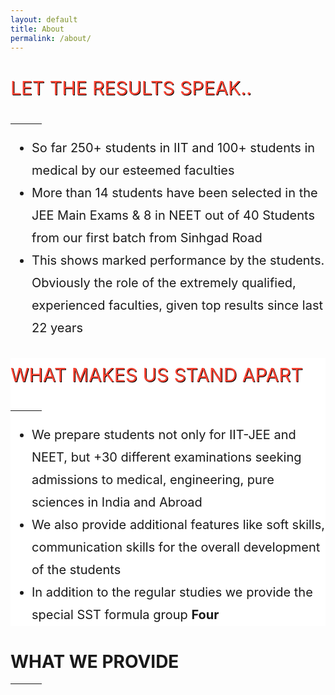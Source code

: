 ```yaml
---
layout: default
title: About
permalink: /about/
---
```


<div class="section" style="line-height: 1.8;">
    <div class="container">
        <div class="col-lg-12 col-md-12 col-sm-12 col-xs-12">
            <div class="col-lg-4 col-md-4 col-sm-12 col-xs-12">
                <p style="font-size: 30px; text-shadow: 1px 1px black; color: #ff4433">
                    LET THE RESULTS SPEAK..
                </p>
                <hr style="width:50px; " align="left">
            </div>
            <div class="col-lg-8 col-md-8 col-sm-12 col-xs-12">
                <ul style="font-size: 20px" class="fa-ul">
                    <li>
                        <i class="fa-li fa fa-pencil"></i>So far 250+ students in IIT and 100+ students in medical by our esteemed faculties
                    </li>
                    <li>
                        <i class="fa-li fa fa-pencil"></i>More than 14 students have been selected in the JEE Main Exams & 8 in NEET out of 40 Students from our first batch from Sinhgad Road
                    </li>
                    <li>
                        <i class="fa-li fa fa-pencil"></i>This shows marked performance by the students. Obviously the role of the extremely qualified, experienced faculties, given top results since last 22 years
                    </li>
                </ul>
            </div>
        </div>
    </div>
</div>

<div class="section" style="background-color: white; line-height: 1.8;">
    <div class="container">
        <div class="col-lg-12 col-md-12 col-sm-12 col-xs-12">
            <div class="col-lg-4 col-md-4 col-sm-12 col-xs-12">
                <p style="font-size: 30px; text-shadow: 1px 1px black; color: #ff4433">
                    WHAT MAKES US STAND APART
                </p>
                <hr style="width:50px;" align="left">
            </div>
            <div class="col-lg-8 col-md-8 col-sm-12 col-xs-12">
                <ul style="font-size: 20px" class="fa-ul">
                    <li>
                        <i class="fa-li fa fa-pencil"></i>We prepare students not only for IIT-JEE and NEET, but +30 different examinations seeking admissions to medical, engineering, pure sciences in India and Abroad
                    </li>
                    <li>
                        <i class="fa-li fa fa-pencil"></i>We also provide additional features like soft skills, communication skills for the overall development of the students
                    </li>
                    <li>
                        <i class="fa-li fa fa-pencil"></i>In addition to the regular studies we provide the special SST formula group <b>Four</b>
                    </li>
                </ul>
            </div>
        </div>
    </div>
</div>

<div class="section">
    <div class="container">
        <div class="row slideanim" style="margin-bottom: 2%">
          <div class="col-lg-12 col-md-12 col-sm-12 col-xs-12 text-center">
            <h1>WHAT WE PROVIDE</h1>
            <hr style="max-width:50px;">
          </div>
        </div>
        <div class="row text-center slideanim">
            <div class="col-lg-12 col-md-12 col-sm-12 col-xs-12 text-center">
              <div class="col-lg-8 col-md-8 col-sm-12 col-xs-12 col-md-offset-2">
                <img src="{{ "public/images/wheel_of_success.png" | relative_url }}" alt="">
              </div>
            </div>
        </div>
    </div>
</div>
